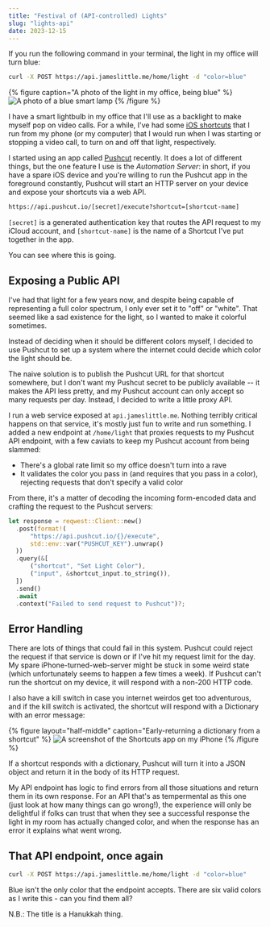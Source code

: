 ```yaml
---
title: "Festival of (API-controlled) Lights"
slug: "lights-api"
date: 2023-12-15
---
```


If you run the following command in your terminal, the light in my office will turn blue:

```sh
curl -X POST https://api.jameslittle.me/home/light -d "color=blue"
```

{% figure caption="A photo of the light in my office, being blue" %}
![A photo of a blue smart lamp](https://img.jameslittle.me/blog/32-lights-api/blue-light.jpg)
{% /figure %}

I have a smart lightbulb in my office that I'll use as a backlight to make myself pop on video calls. For a while, I've had some [iOS shortcuts](https://support.apple.com/guide/shortcuts/welcome/ios) that I run from my phone (or my computer) that I would run when I was starting or stopping a video call, to turn on and off that light, respectively.

I started using an app called [Pushcut](https://www.pushcut.io/) recently. It does a lot of different things, but the one feature I use is the _Automation Server_: in short, if you have a spare iOS device and you're willing to run the Pushcut app in the foreground constantly, Pushcut will start an HTTP server on your device and expose your shortcuts via a web API.

```txt
https://api.pushcut.io/[secret]/execute?shortcut=[shortcut-name]
```

`[secret]` is a generated authentication key that routes the API request to my iCloud account, and `[shortcut-name]` is the name of a Shortcut I've put together in the app.

You can see where this is going.

## Exposing a Public API

I've had that light for a few years now, and despite being capable of representing a full color spectrum, I only ever set it to "off" or "white". That seemed like a sad existence for the light, so I wanted to make it colorful sometimes.

Instead of deciding when it should be different colors myself, I decided to use Pushcut to set up a system where the internet could decide which color the light should be.

The naive solution is to publish the Pushcut URL for that shortcut somewhere, but I don't want my Pushcut secret to be publicly available -- it makes the API less pretty, and my Pushcut account can only accept so many requests per day. Instead, I decided to write a little proxy API.

I run a web service exposed at `api.jameslittle.me`. Nothing terribly critical happens on that service, it's mostly just fun to write and run something. I added a new endpoint at `/home/light` that proxies requests to my Pushcut API endpoint, with a few caviats to keep my Pushcut account from being slammed:

- There's a global rate limit so my office doesn't turn into a rave
- It validates the color you pass in (and requires that you pass in a color), rejecting requests that don't specify a valid color

From there, it's a matter of decoding the incoming form-encoded data and crafting the request to the Pushcut servers:

```rust
let response = reqwest::Client::new()
  .post(format!(
      "https://api.pushcut.io/{}/execute",
      std::env::var("PUSHCUT_KEY").unwrap()
  ))
  .query(&[
      ("shortcut", "Set Light Color"),
      ("input", &shortcut_input.to_string()),
  ])
  .send()
  .await
  .context("Failed to send request to Pushcut")?;
```

## Error Handling

There are lots of things that could fail in this system. Pushcut could reject the request if that service is down or if I've hit my request limit for the day. My spare iPhone-turned-web-server might be stuck in some weird state (which unfortunately seems to happen a few times a week). If Pushcut can't run the shortcut on my device, it will respond with a non-200 HTTP code.

I also have a kill switch in case you internet weirdos get too adventurous, and if the kill switch is activated, the shortcut will respond with a Dictionary with an error message:

{% figure layout="half-middle" caption="Early-returning a dictionary from a shortcut" %}
![A screenshot of the Shortcuts app on my iPhone](https://img.jameslittle.me/blog/32-lights-api/set-light-color.jpg)
{% /figure %}

If a shortcut responds with a dictionary, Pushcut will turn it into a JSON object and return it in the body of its HTTP request.

My API endpoint has logic to find errors from all those situations and return them in its own response. For an API that's as tempermental as this one (just look at how many things can go wrong!), the experience will only be delightful if folks can trust that when they see a successful response the light in my room has actually changed color, and when the response has an error it explains what went wrong.

## That API endpoint, once again

```sh
curl -X POST https://api.jameslittle.me/home/light -d "color=blue"
```

Blue isn't the only color that the endpoint accepts. There are six valid colors as I write this - can you find them all?

N.B.: The title is a Hanukkah thing.
